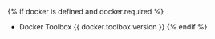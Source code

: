 {% if docker is defined and docker.required %}
- Docker Toolbox {{ docker.toolbox.version }}
{% endif %}
